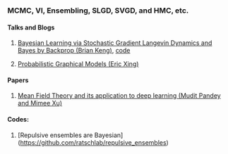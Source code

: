 ### MCMC, VI, Ensembling, SLGD, SVGD, and HMC, etc. 



#### Talks and Blogs

1. [Bayesian Learning via Stochastic Gradient Langevin Dynamics and Bayes by Backprop (Brian Keng)](https://bjlkeng.github.io/posts/bayesian-learning-via-stochastic-gradient-langevin-dynamics-and-bayes-by-backprop/), 
   [code](https://github.com/bjlkeng/sandbox/tree/master/stochastic_langevin)

2. [Probabilistic Graphical Models (Eric Xing)](https://www.cs.cmu.edu/~epxing/Class/10708-17/lecture.html)
   
   
#### Papers
1. [Mean Field Theory and its application to deep learning (Mudit Pandey and Mimee Xu)](https://mimee.xyz/meanfield.pdf)

#### Codes:
1. [Repulsive ensembles are Bayesian] (https://github.com/ratschlab/repulsive_ensembles)
